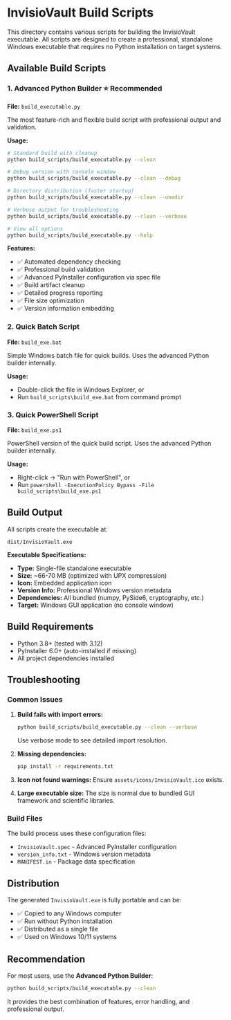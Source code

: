 # InvisioVault Build Scripts

This directory contains various scripts for building the InvisioVault executable. All scripts are designed to create a professional, standalone Windows executable that requires no Python installation on target systems.

## Available Build Scripts

### 1. Advanced Python Builder ⭐ **Recommended**
**File:** `build_executable.py`

The most feature-rich and flexible build script with professional output and validation.

**Usage:**
```bash
# Standard build with cleanup
python build_scripts/build_executable.py --clean

# Debug version with console window
python build_scripts/build_executable.py --clean --debug

# Directory distribution (faster startup)
python build_scripts/build_executable.py --clean --onedir

# Verbose output for troubleshooting
python build_scripts/build_executable.py --clean --verbose

# View all options
python build_scripts/build_executable.py --help
```

**Features:**
- ✅ Automated dependency checking
- ✅ Professional build validation
- ✅ Advanced PyInstaller configuration via spec file
- ✅ Build artifact cleanup
- ✅ Detailed progress reporting
- ✅ File size optimization
- ✅ Version information embedding

### 2. Quick Batch Script
**File:** `build_exe.bat`

Simple Windows batch file for quick builds. Uses the advanced Python builder internally.

**Usage:**
- Double-click the file in Windows Explorer, or
- Run `build_scripts\build_exe.bat` from command prompt

### 3. Quick PowerShell Script
**File:** `build_exe.ps1`

PowerShell version of the quick build script. Uses the advanced Python builder internally.

**Usage:**
- Right-click → "Run with PowerShell", or
- Run `powershell -ExecutionPolicy Bypass -File build_scripts\build_exe.ps1`

## Build Output

All scripts create the executable at:
```
dist/InvisioVault.exe
```

**Executable Specifications:**
- **Type:** Single-file standalone executable
- **Size:** ~66-70 MB (optimized with UPX compression)
- **Icon:** Embedded application icon
- **Version Info:** Professional Windows version metadata
- **Dependencies:** All bundled (numpy, PySide6, cryptography, etc.)
- **Target:** Windows GUI application (no console window)

## Build Requirements

- Python 3.8+ (tested with 3.12)
- PyInstaller 6.0+ (auto-installed if missing)
- All project dependencies installed

## Troubleshooting

### Common Issues

1. **Build fails with import errors:**
   ```bash
   python build_scripts/build_executable.py --clean --verbose
   ```
   Use verbose mode to see detailed import resolution.

2. **Missing dependencies:**
   ```bash
   pip install -r requirements.txt
   ```

3. **Icon not found warnings:**
   Ensure `assets/icons/InvisioVault.ico` exists.

4. **Large executable size:**
   The size is normal due to bundled GUI framework and scientific libraries.

### Build Files

The build process uses these configuration files:
- `InvisioVault.spec` - Advanced PyInstaller configuration
- `version_info.txt` - Windows version metadata
- `MANIFEST.in` - Package data specification

## Distribution

The generated `InvisioVault.exe` is fully portable and can be:
- ✅ Copied to any Windows computer
- ✅ Run without Python installation
- ✅ Distributed as a single file
- ✅ Used on Windows 10/11 systems

## Recommendation

For most users, use the **Advanced Python Builder**:
```bash
python build_scripts/build_executable.py --clean
```

It provides the best combination of features, error handling, and professional output.
